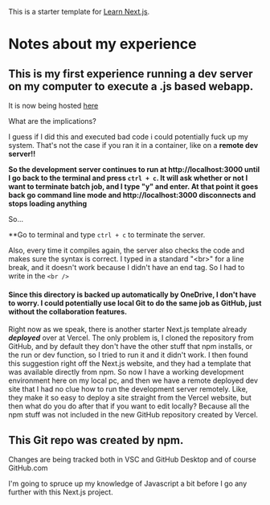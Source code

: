 This is a starter template for [Learn Next.js](https://nextjs.org/learn).


# Notes about my experience

## This is my first experience running a dev server on my computer to execute a .js based webapp.

It is now being hosted [here](http://localhost:3000)

What are the implications?

I guess if I did this and executed bad code i could potentially fuck up my system.  That's not the case if you ran it in a container, like on a **remote dev server!!**

**So the development server continues to run at http://localhost:3000 until I go back to the terminal and press ```ctrl + c```.  It will ask 
whether or not I want to terminate batch job, and I type "y" and enter.  At that point it goes back go command line mode and http://localhost:3000 disconnects and stops loading anything**

So...

**Go to terminal and type ``` ctrl + c ``` to terminate the server.

Also, every time it compiles again, the server also checks the code and makes sure the syntax is correct.
I typed in a standard "&lt;br&gt;" for a line break, and it doesn't work because I didn't have an end tag.  So I had to write in the ```<br />```

#### Since this directory is backed up automatically by OneDrive, I don't have to worry.  I could potentially use local Git to do the same job as GitHub, just without the collaboration features.
Right now as we speak, there is another starter Next.js template already ***deployed*** over at Vercel.  The only problem is, I cloned the repository from GitHub, and by default they don't have the other stuff that npm installs, or the run or dev function, so I tried to run it and it didn't work.
I then found this suggestion right off the Next.js website, and they had a template that was available directly from npm.  So now I have a working development environment here on my local pc, and then we have a remote deployed dev site that I had no clue how to run the development server remotely.  Like, they make it so easy to deploy a site straight from the Vercel website, but then what do you do after that if you want to edit locally?  Because all the npm stuff was not included in the new GitHub repository created by Vercel.

## This Git repo was created by npm.

Changes are being tracked both in VSC and GitHub Desktop and of course GitHub.com

I'm going to spruce up my knowledge of Javascript a bit before I go any further with this Next.js project.